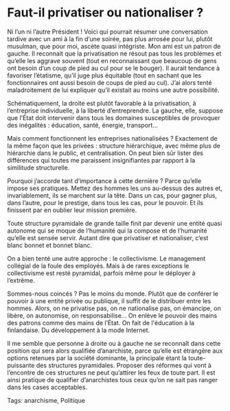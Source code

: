 # Faut-il privatiser ou nationaliser ?

Ni l’un ni l’autre Président ! Voici qui pourrait résumer une conversation tardive avec un ami à la fin d’une soirée, pas plus arrosée pour lui, plutôt musulman, que pour moi, ascète quasi intégriste. Mon ami est un patron de gauche. Il reconnait que la privatisation ne résout pas tous les problèmes et qu’elle les aggrave souvent (tout en reconnaissant que beaucoup de gens ont besoin d’un coup de pied au cul pour se le bouger). Il aurait tendance à favoriser l’étatisme, qu’il juge plus équitable (tout en sachant que les fonctionnaires ont aussi besoin de coups de pied au cul). J’ai alors tenté maladroitement de lui expliquer qu’il existait au moins une autre possibilité.<span id="more-15777"></span>

Schématiquement, la droite est plutôt favorable à la privatisation, à l’entreprise individuelle, à la liberté d’entreprendre. La gauche, elle, suppose que l’État doit intervenir dans tous les domaines susceptibles de provoquer des inégalités : éducation, santé, énergie, transport…

Mais comment fonctionnent les entreprises nationalisées ? Exactement de la même façon que les privées : structure hiérarchique, avec même plus de hiérarchie dans le public, et centralisation. On peut bien sûr lister des différences qui toutes me paraissent insignifiantes par rapport à la similitude structurelle.

Pourquoi j’accorde tant d’importance à cette dernière ? Parce qu’elle impose ses pratiques. Mettez des hommes les uns au-dessus des autres et, invariablement, ils se marchent sur la tête. Dans un cas, pour gagner plus, dans l’autre, pour le prestige, dans tous les cas, pour le pouvoir. Et ils finissent par en oublier leur mission première.

Toute structure pyramidale de grande taille finit par devenir une entité quasi autonome qui se moque de l’humanité qui la compose et de l’humanité qu’elle est sensée servir. Autant dire que privatiser et nationaliser, c’est blanc bonnet et bonnet blanc.

On a bien tenté une autre approche : le collectivisme. Le management collégial de la foule des employés. Mais à de rares exceptions le collectivisme est resté pyramidal, parfois même pour le déployer à l’extrême.

Sommes-nous coincés ? Pas le moins du monde. Plutôt que de conférer le pouvoir à une entité privée ou publique, il suffit de le distribuer entre les hommes. Alors, on ne privatise pas, on ne nationalise pas, on émancipe, on libère, on autonomise, on responsabilise… On enlève le pouvoir des mains des patrons comme des mains de l’État. On fait de l'éducation à la finlandaise. Du développement à la mode Internet.

Il me semble que personne à droite ou à gauche ne se reconnaît dans cette position qui sera alors qualifiée d’anarchiste, parce qu’elle est étrangère aux options retenues par la société dominante, la principale étant la toute-puissante des structures pyramidales. Proposer des réformes qui vont à l’encontre de ces structures ne peut qu’attirer les feux de toute part. Il est ainsi pratique de qualifier d’anarchistes tous ceux qu’on ne sait pas ranger dans les cases acceptables.

Tags: anarchisme, Politique